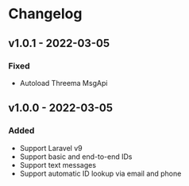 # Changelog

## v1.0.1 - 2022-03-05

### Fixed

- Autoload Threema MsgApi

## v1.0.0 - 2022-03-05

### Added

- Support Laravel v9
- Support basic and end-to-end IDs
- Support text messages
- Support automatic ID lookup via email and phone

